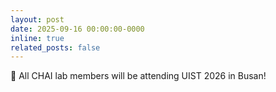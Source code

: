 ```yaml
---
layout: post
date: 2025-09-16 00:00:00-0000
inline: true
related_posts: false
---
```


🐚 All CHAI lab members will be attending UIST 2026 in Busan!